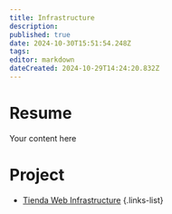 ```yaml
---
title: Infrastructure
description: 
published: true
date: 2024-10-30T15:51:54.248Z
tags: 
editor: markdown
dateCreated: 2024-10-29T14:24:20.832Z
---
```


# Resume
Your content here

# Project

- [Tienda Web Infrastructure](/infrastructure/Tienda-Web)
{.links-list}